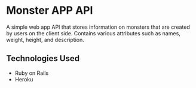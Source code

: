 # Monster APP API

A simple web app API that stores information on monsters that are created by users on the client side. Contains various attributes such as names, weight, height, and description.

## Technologies Used

- Ruby on Rails
- Heroku